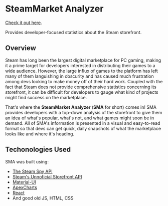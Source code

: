 # SteamMarket Analyzer

[Check it out here](https://steam-market-analyzer.herokuapp.com/).

Provides developer-focused statistics about the Steam storefront.

## Overview

Steam has long been the largest digital marketplace for PC gaming, making it a prime target for developers interested in distributing their games to a wide audience. However, the large influx of games to the platform has left many of them languishing in obscurity and has caused much frustration among devs looking to make money off of their hard work. Coupled with the fact that Steam does not provide comprehensive statistics concerning its storefront, it can be difficult for developers to gauge what kind of projects might find success on the marketplace.

That's where the **SteamMarket Analyzer** (**SMA** for short) comes in! SMA provides developers with a top-down analysis of the storefront to give them an idea of what's popular, what's not, and what games might soon be in demand. All of SMA's information is presented in a visual and easy-to-read format so that devs can get quick, daily snapshots of what the marketplace looks like and where it's heading.

## Techonologies Used

SMA was built using:

- [The Steam Spy API](https://steamspy.com/about)
- [Steam's Unnoficial Storefront API](https://wiki.teamfortress.com/wiki/User:RJackson/StorefrontAPI)
- [Material-UI](https://material-ui.com/)
- [ApexCharts](https://apexcharts.com/)
- [React](https://reactjs.org/)
- And good old JS, HTML, CSS

